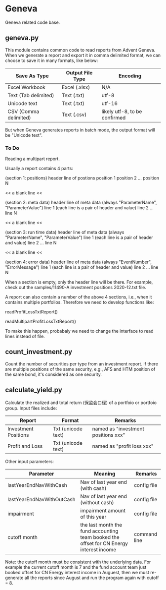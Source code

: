 # Geneva
Geneva related code base.


## geneva.py
This module contains common code to read reports from Advent Geneva. When we generate a report and export it in comma delimited format, we can choose to save it in many formats, like below:

Save As Type | Output File Type | Encoding
-------------|------------------|---------
Excel Workbook | Excel (.xlsx) | N/A
Text (Tab delimited) | Text (.txt) | utf-8
Unicode text | Text (.txt) | utf-16
CSV (Comma delimited) | Text (.csv) | likely utf-8, to be confirmed

But when Geneva generates reports in batch mode, the output format will be "Unicode text".


### To Do
Reading a multipart report.

Usually a report contains 4 parts:

(section 1: positions)
header line of postions
position 1
position 2
...
position N

<< a blank line <<

(section 2: meta data)
header line of meta data (always "ParameterName", "ParameterValue")
line 1 (each line is a pair of header and value)
line 2
...
line N

<< a blank line <<

(section 3: run time data)
header line of meta data (always "ParameterName", "ParameterValue")
line 1 (each line is a pair of header and value)
line 2
...
line N

<< a blank line <<

(section 4: error data)
header line of meta data (always "EventNumber", "ErrorMessage")
line 1 (each line is a pair of header and value)
line 2
...
line N

When a section is empty, only the header line will be there. For example, check out the samples/11490-A investment positions 2020-12.txt file.

A report can also contain a number of the above 4 sections, i.e., when it contains multiple portfolios. Therefore we need to develop functions like:

readProfitLossTxtReport()

readMultipartProfitLossTxtReport()

To make this happen, probabaly we need to change the interface to read lines instead of file.



## count_investment.py
Count the number of securities per type from an investment report. If there are multiple positions of the same security, e.g., AFS and HTM position of the same bond, it's considered as one security.



## calculate_yield.py
Calculate the realized and total return (保监会口径) of a portfoio or portfoio group. Input files include:

Report | Format | Remarks
-------|--------|--------
Investment Positions | Txt (unicode text) | named as "investment positions xxx"
Profit and Loss | Txt (unicode text) | named as "profit loss xxx"

Other input parameters:

Parameter | Meaning | Remarks
----------|---------|--------
lastYearEndNavWithCash | Nav of last year end (with cash) | config file
lastYearEndNavWithOutCash | Nav of last year end (without cash) | config file
impairment | impairment amount of this year | config file
cutoff month | the last month the fund accounting team booked the offset for CN Energy interest income | command line

Note: the cutoff month must be consistent with the underlying data. For example the current cutoff month is 7 and the fund account team just booked offset for CN Energy interest income in Auguest, then we must re-generate all the reports since August and run the program again with cutoff = 8.